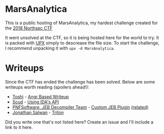 # MarsAnalytica
This is a public hosting of MarsAnalytica, my hardest challenge created for the [2018 Northsec CTF](https://nsec.io/competition/)

It went unsolved at the CTF, so it is being hosted here for the world to try. It is packed with [UPX](https://github.com/upx/upx/) simply to
descrease the file size. To start the challenge, I recommend unpacking it with `upx -d MarsAnalytica`.

# Writeups
Since the CTF has ended the challenge has been solved. Below are some writeups worth reading (spoilers ahead!):
 * [Toshi](https://twitter.com/piazzt) - [Angr Based Writeup](https://rpis.ec/blog/northsec-2018-marsanalytica/)
 * [Scud](https://twitter.com/5Cl_lD) - [Using IDA's API](https://re-dojo.github.io/posts/2018-10-28-mars-analytica/)
 * [PNFSoftware, JEB Decompiler Team](https://www.pnfsoftware.com/) - [Custom JEB Plugin](https://www.pnfsoftware.com/blog/traveling-around-mars-with-c-emulation/) [(related)](https://www.pnfsoftware.com/blog/marsanalytica-crackme-solution-part-1/)
 * [Jonathan Salwan](https://twitter.com/jonathansalwan) - [Triton](https://github.com/JonathanSalwan/Triton/tree/master/src/examples/python/ctf-writeups/NorthSec-2018-MarsAnalytica)

Did you write one that's not listed here? Create an issue and I'll include a link to it here.
